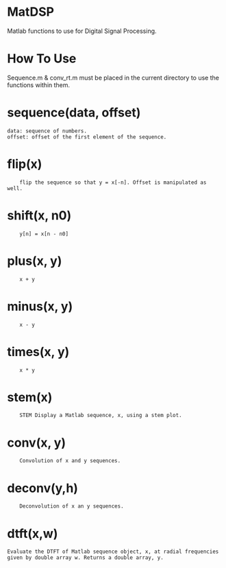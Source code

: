 # MatDSP
Matlab functions to use for Digital Signal Processing.
# How To Use
Sequence.m & conv_rt.m must be placed in the current directory to use the functions within them.
# sequence(data, offset)
	data: sequence of numbers.
	offset: offset of the first element of the sequence.
# flip(x) 
        flip the sequence so that y = x[-n]. Offset is manipulated as well.
# shift(x, n0)  
        y[n] = x[n - n0]
# plus(x, y)  
        x + y
# minus(x, y)  
        x - y
# times(x, y)  
        x * y
# stem(x)  
        STEM Display a Matlab sequence, x, using a stem plot.
# conv(x, y)
        Convolution of x and y sequences.
# deconv(y,h)
        Deconvolution of x an y sequences.
# dtft(x,w)
	Evaluate the DTFT of Matlab sequence object, x, at radial frequencies given by double array w. Returns a double array, y. 